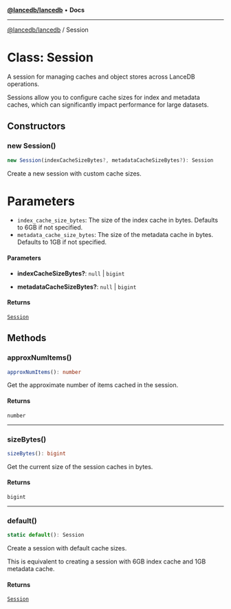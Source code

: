 [**@lancedb/lancedb**](../README.md) • **Docs**

***

[@lancedb/lancedb](../globals.md) / Session

# Class: Session

A session for managing caches and object stores across LanceDB operations.

Sessions allow you to configure cache sizes for index and metadata caches,
which can significantly impact performance for large datasets.

## Constructors

### new Session()

```ts
new Session(indexCacheSizeBytes?, metadataCacheSizeBytes?): Session
```

Create a new session with custom cache sizes.

# Parameters

- `index_cache_size_bytes`: The size of the index cache in bytes.
  Defaults to 6GB if not specified.
- `metadata_cache_size_bytes`: The size of the metadata cache in bytes.
  Defaults to 1GB if not specified.

#### Parameters

* **indexCacheSizeBytes?**: `null` \| `bigint`

* **metadataCacheSizeBytes?**: `null` \| `bigint`

#### Returns

[`Session`](Session.md)

## Methods

### approxNumItems()

```ts
approxNumItems(): number
```

Get the approximate number of items cached in the session.

#### Returns

`number`

***

### sizeBytes()

```ts
sizeBytes(): bigint
```

Get the current size of the session caches in bytes.

#### Returns

`bigint`

***

### default()

```ts
static default(): Session
```

Create a session with default cache sizes.

This is equivalent to creating a session with 6GB index cache
and 1GB metadata cache.

#### Returns

[`Session`](Session.md)
